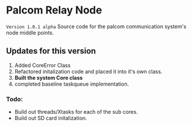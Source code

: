 # Palcom Relay Node
`Version 1.0.1 alpha`
Source code for the palcom communication system's node middle points.

<h2>Updates for this version</h2>
<ol>
<li>Added CoreError Class</li>
<li>Refactored initalization code and placed it into it's own class. </li>
<li><b>Built the system Core class</b></li>
<li>completed baseline taskqueue implementation.</li>
</ol>

<h3>Todo:</h3>
<ul>
<li>Build out threads/Xtasks for each of the sub cores.</li>
<li>Build out SD card initalization.</li>
</ul>

